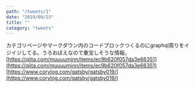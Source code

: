 ```yaml
---
path: "/tweets/1"
date: "2019/09/23"
title: ""
category: "tweets"
---
```


カテゴリページやマークダウン内のコードブロックつくるのにgraphql周りをイジイジしてる。うろおぼえなので重宝しそうな情報。
[https://qiita.com/muuuuminn/items/ec9b620f057da3e66351](https://qiita.com/muuuuminn/items/ec9b620f057da3e66351)
[https://www.corylog.com/gatsby/gatsby019/](https://www.corylog.com/gatsby/gatsby019/)
